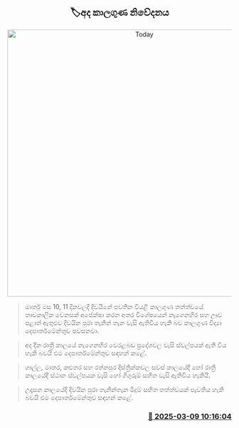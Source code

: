 <p align='center'><b><h2 align='center' title='Today's weather forecast'>🏷අද කාලගුණ නිවේදනය</h2></b></p>
<p align='center'><img src='https://helakuru.sgp1.cdn.digitaloceanspaces.com/esana/images/lib/weather-thumb-new-1[1].jpg' width='600' alt='Today's weather forecast'></p>

> මාර්තු මස 10, 11 දිනවලදී දිවයිනේ පවතින වියළි කාලගුණ තත්ත්වයේ තාවකාලික වෙනසක් අපේක්ෂා කරන අතර විශේෂයෙන් නැගෙනහිර සහ ඌව පළාත් ඇතුළුව දිවයින පුරා තැනින් තැන වැසි ඇතිවිය හැකි බව කාලගුණ විද්‍යා දෙපාර්තමේන්තුව පවසනවා.

> අද දින රාත්‍රී කාලයේ නැගෙනහිර වෙරළබඩ ප්‍රදේශවල වැසි ස්වල්පයක් ඇති විය හැකි බවයි එම දෙපාර්තමේන්තුව සඳහන් කළේ.

> ගාල්ල, මාතර, කළුතර සහ රත්නපුර දිස්ත්‍රික්කවල සවස් කාලයේදී හෝ රාත්‍රී කාලයේදී ස්ථාන ස්වල්පයක වැසි හෝ ගිගුරුම් සහිත වැසි ඇතිවිය හැකියි.

> උදෑසන කාලයේදී දිවයින පුරා තැනින්තැන මීදුම් සහිත තත්ත්වයක් පැවතිය හැකි බවයි එම දෙපාර්තමේන්තුව සඳහන් කළේ.



<h3 align='right'><a href='https://www.helakuru.lk/esana/p/108166/'>📅 2025-03-09 10:16:04</a></h3>
